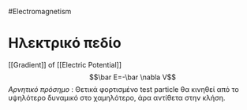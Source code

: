 #Electromagnetism
# Ηλεκτρικό πεδίο
[[Gradient]] of [[Electric Potential]]
$$\bar E=-\bar \nabla V$$
*Αρνητικό πρόσημο* :  Θετικά φορτισμένο test particle θα κινηθεί από το υψηλότερο δυναμικό στο χαμηλότερο, άρα αντίθετα στην κλήση.
